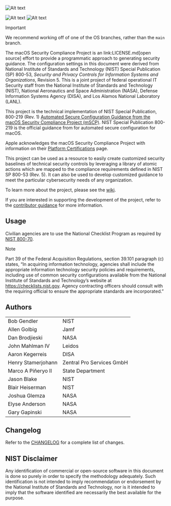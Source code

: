 ![Alt text](templates/images/mscp_banner_outline.png)

![Alt text](https://badgen.net/badge/icon/apple?icon=apple&label)
![Alt text](https://badgen.net/badge/icon/16.0?icon=apple&label)

> [!IMPORTANT]
> We recommend working off of one of the OS branches, rather than the `main` branch.

The macOS Security Compliance Project is an link:LICENSE.md[open source] effort to provide a programmatic approach to generating security guidance. The configuration settings in this document were derived from National Institute of Standards and Technology (NIST) Special Publication (SP) 800-53, _Security and Privacy Controls for Information Systems and Organizations_, Revision 5. This is a joint project of federal operational IT Security staff from the National Institute of Standards and Technology (NIST), National Aeronautics and Space Administration (NASA), Defense Information Systems Agency (DISA), and Los Alamos National Laboratory (LANL).

This project is the technical implementation of NIST Special Publication, 800-219 (Rev. 1) [Automated Secure Configuration Guidance from the macOS Security Compliance Project (mSCP)](https://csrc.nist.gov/pubs/sp/800/219/r1/final).  NIST Special Publication 800-219 is the official guidance from for automated secure configuration for macOS.

Apple acknowledges the macOS Security Compliance Project with information on their [Platform Certifications](https://support.apple.com/guide/certifications/macos-security-compliance-project-apc322685bb2/web) page.

This project can be used as a resource to easily create customized security baselines of technical security controls by leveraging a library of atomic actions which are mapped to the compliance requirements defined in NIST SP 800-53 (Rev. 5). It can also be used to develop customized guidance to meet the particular cybersecurity needs of any organization.

To learn more about the project, please see the [wiki](https://github.com/usnistgov/macos_security/wiki).

If you are interested in supporting the development of the project, refer to the [contributor guidance](CONTRIBUTING.md) for more information.

## Usage

Civilian agencies are to use the National Checklist Program as required by [NIST 800-70](https://csrc.nist.gov/publications/detail/sp/800-70/rev-4/final).

> [!NOTE]
> Part 39 of the Federal Acquisition Regulations, section 39.101 paragraph (c) states, “In acquiring information technology, agencies shall include the appropriate information technology security policies and requirements, including use of common security configurations available from the National Institute of Standards and Technology’s website at https://checklists.nist.gov. Agency contracting officers should consult with the requiring official to ensure the appropriate standards are incorporated.”

## Authors


|||
|----|----|
|Bob Gendler|NIST|
|Allen Golbig|Jamf
|Dan Brodjieski|NASA
|John Mahlman IV|Leidos
|Aaron Kegerreis|DISA
|Henry Stamerjohann|Zentral Pro Services GmbH
|Marco A Piñeryo II|State Department
|Jason Blake|NIST
|Blair Heiserman|NIST
|Joshua Glemza|NASA
|Elyse Anderson|NASA
|Gary Gapinski|NASA

## Changelog

Refer to the [CHANGELOG](CHANGELOG.md) for a complete list of changes.

## NIST Disclaimer

Any identification of commercial or open-source software in this document is done so purely in order to specify the methodology adequately. Such identification is not intended to imply recommendation or endorsement by the National Institute of Standards and Technology, nor is it intended to imply that the software identified are necessarily the best available for the purpose.
